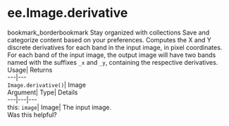 
#  ee.Image.derivative 
bookmark_borderbookmark Stay organized with collections  Save and categorize content based on your preferences.
Computes the X and Y discrete derivatives for each band in the input image, in pixel coordinates. 
For each band of the input image, the output image will have two bands named with the suffixes `_x` and `_y`, containing the respective derivatives.
Usage| Returns  
---|---  
`Image.derivative()`| Image  
Argument| Type| Details  
---|---|---  
this: `image`| Image| The input image.  
Was this helpful?
